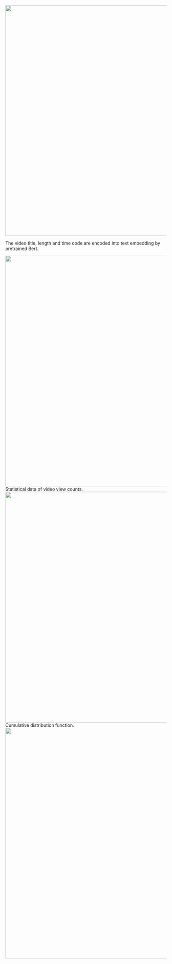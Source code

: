 <img src="https://github.com/rayshiue/DataScience_Spring_2023/assets/77530430/0c59033e-12fd-47de-9d6e-b93f14f9382b" width="720" align="center">
 
The video title, length and time code are encoded into text embedding by pretrained Bert.
   
<img src="https://github.com/rayshiue/DataScience_Spring_2023/assets/77530430/24eced2b-defa-474b-a715-d22df0a0b05a" width="720" align="center">
Statistical data of video view counts.
<img src="https://github.com/rayshiue/DataScience_Spring_2023/assets/77530430/57e22dd2-1222-404b-97a8-2431751f8de3" width="720" align="center">
Cumulative distribution function.
<img src="https://github.com/rayshiue/DataScience_Spring_2023/assets/77530430/f335a1c6-8b80-407e-b332-c60052274c53" width="720" align="center">

